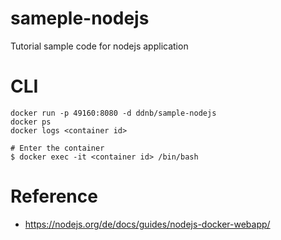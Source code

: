 # sameple-nodejs
Tutorial sample code for nodejs application

# CLI
```
docker run -p 49160:8080 -d ddnb/sample-nodejs
docker ps
docker logs <container id>

# Enter the container
$ docker exec -it <container id> /bin/bash
```

# Reference
- https://nodejs.org/de/docs/guides/nodejs-docker-webapp/